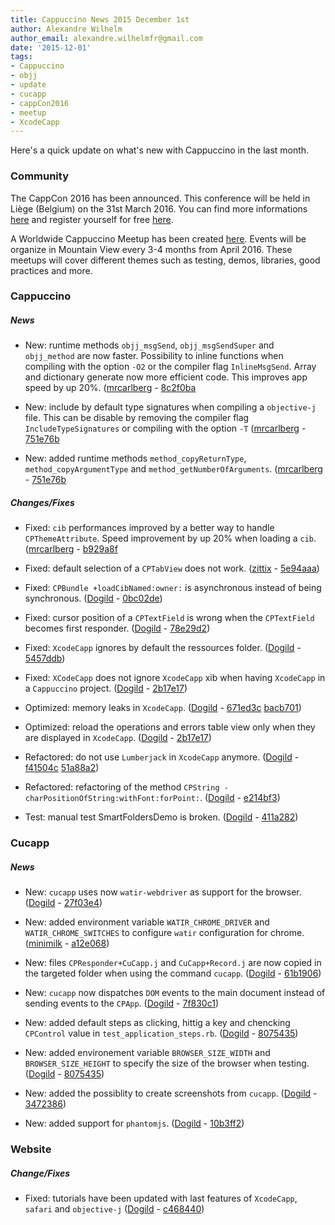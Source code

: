 ```yaml
---
title: Cappuccino News 2015 December 1st
author: Alexandre Wilhelm
author_email: alexandre.wilhelmfr@gmail.com
date: '2015-12-01'
tags:
- Cappuccino
- objj
- update
- cucapp
- cappCon2016
- meetup
- XcodeCapp
---
```


Here's a quick update on what's new with Cappuccino in the last month.

### Community

The CappCon 2016 has been announced. This conference will be held in Liège (Belgium) on the 31st March 2016. You can find more informations [here](http://www.cappuccino-project.org/events/cappCon2016/) and register yourself for free [here](http://www.meetup.com/World-Cappuccino-Meetup/events/226898401/).

A Worldwide Cappuccino Meetup has been created [here](http://www.meetup.com/World-Cappuccino-Meetup/). Events will be organize in Mountain View every 3-4 months from April 2016. These meetups will cover different themes such as testing, demos, libraries, good practices and more.

### Cappuccino

##### News

- New: runtime methods `objj_msgSend`, `objj_msgSendSuper` and `objj_method` are now faster. Possibility to inline functions when compiling with the option `-O2` or the compiler flag `InlineMsgSend`. Array and dictionary generate now more efficient code. This improves app speed by up 20%. ([mrcarlberg](https://github.com/mrcarlberg) - [8c2f0ba](https://github.com/cappuccino/cappuccino/commit/8c2f0bacf132789ab29dcb33a9eae98cfd286de8)

- New: include by default type signatures when compiling a `objective-j` file. This can be disable by removing the compiler flag `IncludeTypeSignatures` or compiling with the option `-T` ([mrcarlberg](https://github.com/mrcarlberg) - [751e76b](https://github.com/cappuccino/cappuccino/commit/751e76b4532306ae1f89072378d07f801dad4dc3)

- New: added runtime methods `method_copyReturnType`, `method_copyArgumentType` and `method_getNumberOfArguments`. ([mrcarlberg](https://github.com/mrcarlberg) - [751e76b](https://github.com/cappuccino/cappuccino/commit/751e76b4532306ae1f89072378d07f801dad4dc3)

##### Changes/Fixes

- Fixed: `cib` performances improved by a better way to handle `CPThemeAttribute`. Speed improvement by up 20% when loading a `cib`. ([mrcarlberg](https://github.com/mrcarlberg) - [b929a8f](https://github.com/cappuccino/cappuccino/commit/b929a8fe2e3c9fb67bbce6daeb10e4c48e4eeba0)

- Fixed: default selection of a `CPTabView` does not work. ([zittix](https://github.com/zittix) - [5e94aaa](https://github.com/cappuccino/cappuccino/commit/5e94aaa2cb15896f6323436bbcef6c1cd08e90bc))

- Fixed: `CPBundle +loadCibNamed:owner:` is asynchronous instead of being synchronous. ([Dogild](https://github.com/Dogild) - [0bc02de](https://github.com/cappuccino/cappuccino/commit/0bc02de0129e912e4f040d1f16c582ec843a4924))

- Fixed: cursor position of a `CPTextField` is wrong when the `CPTextField` becomes first responder. ([Dogild](https://github.com/Dogild) - [78e29d2](https://github.com/cappuccino/cappuccino/commit/78e29d2bbfe43f5a8bda2e65d974f7effb8fcbd4))

- Fixed: `XcodeCapp` ignores by default the ressources folder. ([Dogild](https://github.com/Dogild) - [5457ddb](https://github.com/cappuccino/cappuccino/commit/5457ddb44fc7df0ac7d720b253746100937f914c))

- Fixed: `XCodeCapp` does not ignore `XcodeCapp` xib when having `XcodeCapp` in a `Cappuccino` project. ([Dogild](https://github.com/Dogild) - [2b17e17](https://github.com/cappuccino/cappuccino/commit/2b17e173f5b35b17c9cc4112a743a66e269494b9))

- Optimized: memory leaks in `XcodeCapp`. ([Dogild](https://github.com/Dogild) - [671ed3c](https://github.com/cappuccino/cappuccino/commit/671ed3c2fec816d243e30cd8856ecdec423e7e15) [bacb701](https://github.com/cappuccino/cappuccino/commit/bacb7018cba2e892a952f80c669cac9f84c31c47))

- Optimized: reload the operations and errors table view only when they are displayed in `XcodeCapp`. ([Dogild](https://github.com/Dogild) - [2b17e17](https://github.com/cappuccino/cappuccino/commit/2b17e173f5b35b17c9cc4112a743a66e269494b9))

- Refactored: do not use `Lumberjack` in `XcodeCapp` anymore. ([Dogild](https://github.com/Dogild) - [f41504c](https://github.com/cappuccino/cappuccino/commit/f41504ca57d3cfc3b361626a26e2b16438745ec3) [51a88a2](https://github.com/cappuccino/cappuccino/commit/51a88a23acd7ecf366c0720fddf6f47e968f9f1c))

- Refactored: refactoring of the method `CPString -charPositionOfString:withFont:forPoint:`. ([Dogild](https://github.com/Dogild) - [e214bf3](https://github.com/cappuccino/cappuccino/commit/e214bf3581551f1c94ae30dc2e9723dc8964ed92))

- Test: manual test SmartFoldersDemo is broken. ([Dogild](https://github.com/Dogild) - [411a282](https://github.com/cappuccino/cappuccino/commit/411a282063e01b65c1c4daf519aaa04bb561bd3d))

### Cucapp

##### News

- New: `cucapp` uses now `watir-webdriver` as support for the browser. ([Dogild](https://github.com/Dogild) - [27f03e4](https://github.com/cappuccino/cucapp/commit/27f03e46b5928ecf18b67e165d3917bb64de2cd9))

- New: added environment variable `WATIR_CHROME_DRIVER` and `WATIR_CHROME_SWITCHES` to configure `watir` configuration for chrome. ([minimilk](https://github.com/minimilk) - [a12e068](https://github.com/cappuccino/cucapp/commit/a12e0686931ca28a15f1625d51343138c7642254))

- New: files `CPResponder+CuCapp.j` and `CuCapp+Record.j` are now copied in the targeted folder when using the command `cucapp`. ([Dogild](https://github.com/Dogild) - [61b1906](https://github.com/cappuccino/cucapp/commit/61b19065656f96a676bf99d611ff21253836831b))

- New: `cucapp` now dispatches `DOM` events to the main document instead of sending events to the `CPApp`. ([Dogild](https://github.com/Dogild) - [7f830c1](https://github.com/cappuccino/cucapp/commit/7f830c173fafb1daf2ae79bf5b2d470601396d0a))

- New: added default steps as clicking, hittig a key and chencking `CPControl` value in `test_application_steps.rb`. ([Dogild](https://github.com/Dogild) - [8075435](https://github.com/cappuccino/cucapp/commit/8075435cb1fb1d18469ccc279b355aeb662f2e6c))

- New: added environement variable `BROWSER_SIZE_WIDTH` and `BROWSER_SIZE_HEIGHT` to specify the size of the browser when testing. ([Dogild](https://github.com/Dogild) - [8075435](https://github.com/cappuccino/cucapp/commit/8075435cb1fb1d18469ccc279b355aeb662f2e6c))

- New: added the possiblity to create screenshots from `cucapp`. ([Dogild](https://github.com/Dogild) - [3472386](https://github.com/cappuccino/cucapp/commit/3472386a917f676a3565a8a2b42cff68ba25f8bf))

- New: added support for `phantomjs`. ([Dogild](https://github.com/Dogild) - [10b3ff2](https://github.com/cappuccino/cucapp/commit/10b3ff2a1e8e110a6fb4a57493d7ee894417bd08))

### Website

##### Change/Fixes

- Fixed: tutorials have been updated with last features of `XcodeCapp`, `safari` and `objective-j` ([Dogild](https://github.com/Dogild) - [c468440](https://github.com/cappuccino/cappuccino.org/commit/c468440923b8bb30d28c592040fcc5e83dec5893))